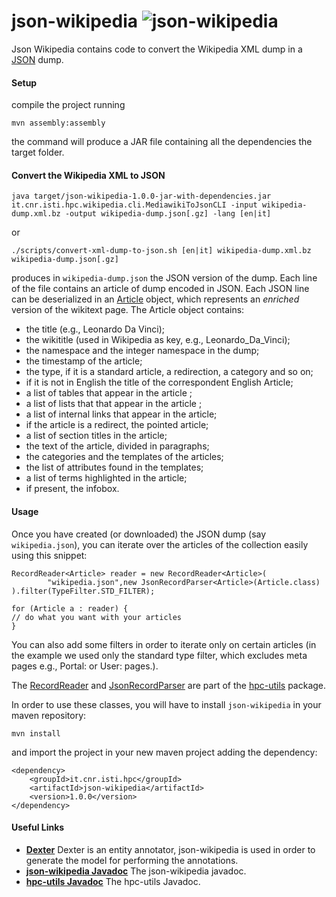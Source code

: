 json-wikipedia ![json-wikipedia](https://dl.dropboxusercontent.com/u/4663256/tmp/json-wikipedia.png) 
==============

 Json Wikipedia contains code to convert the Wikipedia XML dump in a [JSON][json] dump.

#### Setup ####

compile the project running 

    mvn assembly:assembly 
	
the command will produce a JAR file containing all the dependencies the target folder.  

#### Convert the Wikipedia XML to JSON ####

    java target/json-wikipedia-1.0.0-jar-with-dependencies.jar it.cnr.isti.hpc.wikipedia.cli.MediawikiToJsonCLI -input wikipedia-dump.xml.bz -output wikipedia-dump.json[.gz] -lang [en|it] 		

or 

	./scripts/convert-xml-dump-to-json.sh [en|it] wikipedia-dump.xml.bz wikipedia-dump.json[.gz]

produces in `wikipedia-dump.json` the JSON version of the dump. Each line of the file contains an article 
of dump encoded in JSON. Each JSON line can be deserialized in an [Article](http://sassicaia.isti.cnr.it/javadocs/json-wikipedia/it/cnr/isti/hpc/wikipedia/article/Article.html) object, 
which represents an 
_enriched_ version of the wikitext page. The Article object contains: 


  * the title (e.g., Leonardo Da Vinci);
  * the wikititle (used in Wikipedia as key, e.g., Leonardo\_Da\_Vinci);
  * the namespace and the integer namespace in the dump;
  * the timestamp of the article;
  * the type, if it is a standard article, a redirection, a category and so on;
  * if it is not in English the title of the correspondent English Article;
  * a list of  tables that appear in the article ;
  * a list of lists that  that appear in the article ;
  * a list  of internal links that appear in the article;
  * if the article  is a redirect, the pointed article;
  * a list of section titles in the article;
  * the text of the article, divided in paragraphs;
  * the categories and the templates of the articles;
  * the list of attributes found in the templates;
  * a list of terms highlighted in the article;
  * if present, the infobox.
  
#### Usage ####

Once you have created (or downloaded) the JSON dump (say `wikipedia.json`), you can iterate over the articles of the collection 
easily using this snippet: 

    RecordReader<Article> reader = new RecordReader<Article>(
			"wikipedia.json",new JsonRecordParser<Article>(Article.class)
    ).filter(TypeFilter.STD_FILTER);

    for (Article a : reader) {
	// do what you want with your articles	
    }
 
You can also add some filters in order to iterate only on certain articles (in the example 
we used only the standard type filter, which excludes meta pages e.g., Portal: or User: pages.).

The [RecordReader](http://sassicaia.isti.cnr.it/javadocs/hpc-utils/it/cnr/isti/hpc/io/reader/RecordReader.html) and 
[JsonRecordParser](http://sassicaia.isti.cnr.it/javadocs/hpc-utils/it/cnr/isti/hpc/io/reader/JsonRecordParser.html) are part
of the [hpc-utils](http://sassicaia.isti.cnr.it/javadocs/hpc-utils) package.

In order to use these classes, you will have to install `json-wikipedia` in your maven repository:

    mvn install

and import the project in your new maven project adding the dependency: 

    <dependency>
	    <groupId>it.cnr.isti.hpc</groupId>
		<artifactId>json-wikipedia</artifactId>
		<version>1.0.0</version>
	</dependency> 

#### Useful Links ####

  * [**Dexter**](http://dexter.isti.cnr.it) Dexter is an entity annotator, json-wikipedia is used in order to generate the model for performing the annotations. 
  * [**json-wikipedia Javadoc**](http://sassicaia.isti.cnr.it/javadocs/json-wikipedia) The json-wikipedia javadoc.
  * [**hpc-utils Javadoc**](http://sassicaia.isti.cnr.it/javadocs/hpc-utils) The hpc-utils Javadoc.


[json]: http://www.json.org/fatfree.html "JSON: The Fat-Free Alternative to XML"
